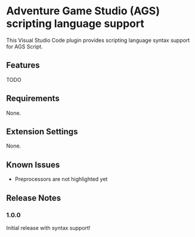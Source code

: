 # Adventure Game Studio (AGS) scripting language support

This Visual Studio Code plugin provides scripting language syntax support for AGS Script.

## Features

TODO

## Requirements

None.

## Extension Settings

None.

## Known Issues

* Preprocessors are not highlighted yet

## Release Notes

### 1.0.0

Initial release with syntax support!

